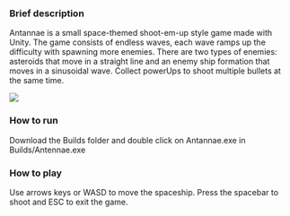 
### Brief description
Antannae is a small space-themed shoot-em-up style game made with Unity. 
The game consists of endless waves, each wave ramps up the difficulty with spawning more enemies.
There are two types of enemies: asteroids that move in a straight line and an enemy ship formation that moves in a sinusoidal wave. Collect powerUps to shoot multiple bullets at the same time.


<img src="https://imgur.com/a/eprwvY3"/>


### How to run
Download the Builds folder and double click on Antannae.exe in Builds/Antennae.exe

### How to play
Use arrows keys or WASD to move the spaceship. Press the spacebar to shoot and ESC to exit the game.





